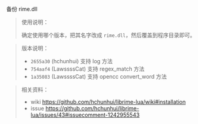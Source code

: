 备份 rime.dll 

>使用说明：
>
> 确定使用哪个版本，把其名字改成 `rime.dll`，然后覆盖到程序目录即可。

>版本说明：
>
> - `2655a30` (hchunhui) 支持 log 方法
> - `754aaf4` (LawssssCat) 支持 regex_match 方法
> - `1a35083` (LawssssCat) 支持 opencc convert_word 方法

> 相关资料：
>
> + wiki <https://github.com/hchunhui/librime-lua/wiki#installation>
> + issue <https://github.com/hchunhui/librime-lua/issues/43#issuecomment-1242955543>